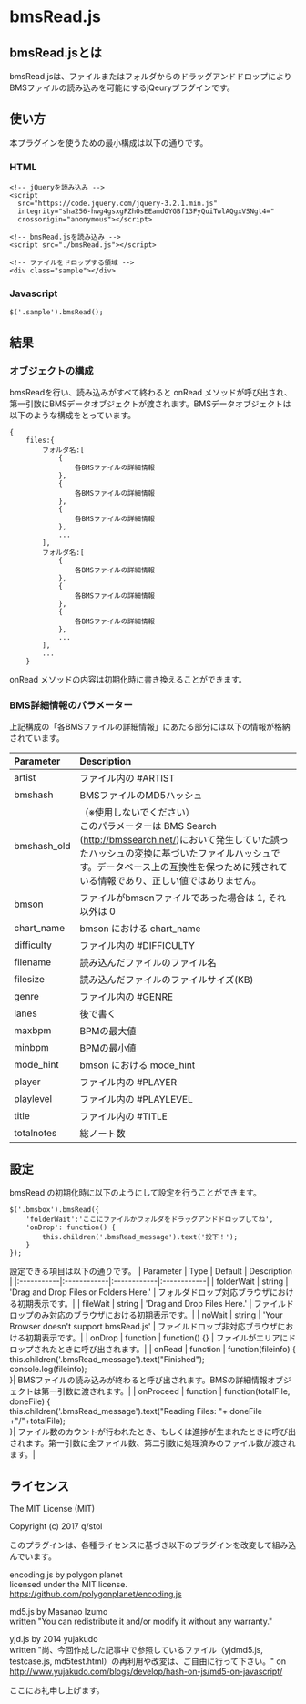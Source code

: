 # bmsRead.js
## bmsRead.jsとは
bmsRead.jsは、ファイルまたはフォルダからのドラッグアンドドロップによりBMSファイルの読み込みを可能にするjQeuryプラグインです。  
## 使い方
本プラグインを使うための最小構成は以下の通りです。
### HTML
```
<!-- jQueryを読み込み -->
<script
  src="https://code.jquery.com/jquery-3.2.1.min.js"
  integrity="sha256-hwg4gsxgFZhOsEEamdOYGBf13FyQuiTwlAQgxVSNgt4="
  crossorigin="anonymous"></script>

<!-- bmsRead.jsを読み込み -->
<script src="./bmsRead.js"></script>

<!-- ファイルをドロップする領域 -->
<div class="sample"></div>
```

### Javascript
```
$('.sample').bmsRead();
```

## 結果
### オブジェクトの構成
bmsReadを行い、読み込みがすべて終わると onRead メソッドが呼び出され、第一引数にBMSデータオブジェクトが渡されます。BMSデータオブジェクトは以下のような構成をとっています。

    {
        files:{
            フォルダ名:[
                {
                    各BMSファイルの詳細情報
                },
                {
                    各BMSファイルの詳細情報
                },
                {
                    各BMSファイルの詳細情報
                },
                ...
            ],
            フォルダ名:[
                {
                    各BMSファイルの詳細情報
                },
                {
                    各BMSファイルの詳細情報
                },
                {
                    各BMSファイルの詳細情報
                },
                ...
            ],
            ...
        }

onRead メソッドの内容は初期化時に書き換えることができます。

### BMS詳細情報のパラメーター
上記構成の「各BMSファイルの詳細情報」にあたる部分には以下の情報が格納されています。

| Parameter | Description |
|:-----------|:------------|
| artist     | ファイル内の #ARTIST|
| bmshash | BMSファイルのMD5ハッシュ |
| bmshash_old    | （※使用しないでください）<br>このパラメーターは BMS Search (http://bmssearch.net/)において発生していた誤ったハッシュの変換に基づいたファイルハッシュです。データベース上の互換性を保つために残されている情報であり、正しい値ではありません。|
| bmson       | ファイルがbmsonファイルであった場合は 1, それ以外は 0        |
| chart_name         | bmson における chart_name          |
| difficulty       | ファイル内の #DIFFICULTY       |
| filename    | 読み込んだファイルのファイル名     |
| filesize | 読み込んだファイルのファイルサイズ(KB) |
| genre | ファイル内の #GENRE |
| lanes | 後で書く|
| maxbpm | BPMの最大値 |
| minbpm | BPMの最小値 |
| mode_hint | bmson における mode_hint |
| player | ファイル内の #PLAYER |
| playlevel | ファイル内の #PLAYLEVEL |
| title | ファイル内の #TITLE |
| totalnotes | 総ノート数 |

## 設定
bmsRead の初期化時に以下のようにして設定を行うことができます。
```
$('.bmsbox').bmsRead({
    'folderWait':'ここにファイルかフォルダをドラッグアンドドロップしてね',
    'onDrop': function() {
        this.children('.bmsRead_message').text('投下！');
    }
});
```

設定できる項目は以下の通りです。
| Parameter | Type | Default | Description |
|:-----------|:------------|:------------|:------------|
| folderWait | string | 'Drag and Drop Files or Folders Here.' | フォルダドロップ対応ブラウザにおける初期表示です。|
| fileWait | string | 'Drag and Drop Files Here.' | ファイルドロップのみ対応のブラウザにおける初期表示です。|
| noWait | string | 'Your Browser doesn\'t support bmsRead.js' | ファイルドロップ非対応ブラウザにおける初期表示です。|
| onDrop | function | function() {} | ファイルがエリアにドロップされたときに呼び出されます。|
| onRead | function | function(fileinfo) {<br>  this.children('.bmsRead_message').text("Finished");<br>console.log(fileinfo);<br>}| BMSファイルの読み込みが終わると呼び出されます。BMSの詳細情報オブジェクトは第一引数に渡されます。|
| onProceed | function | function(totalFile, doneFile) {<br>this.children('.bmsRead_message').text("Reading Files: "+ doneFile +"/"+totalFile);<br>}| ファイル数のカウントが行われたとき、もしくは進捗が生まれたときに呼び出されます。第一引数に全ファイル数、第二引数に処理済みのファイル数が渡されます。|

## ライセンス
The MIT License (MIT)  

Copyright (c) 2017 q/stol

このプラグインは、各種ライセンスに基づき以下のプラグインを改変して組み込んでいます。


encoding.js by polygon planet  
licensed under the MIT license.  
https://github.com/polygonplanet/encoding.js  


md5.js by Masanao Izumo  
written "You can redistribute it and/or modify it without any warranty."


yjd.js by 2014 yujakudo  
written "尚、今回作成した記事中で参照しているファイル（yjdmd5.js, testcase.js, md5test.html）の再利用や改変は、ご自由に行って下さい。"
on http://www.yujakudo.com/blogs/develop/hash-on-js/md5-on-javascript/


ここにお礼申し上げます。